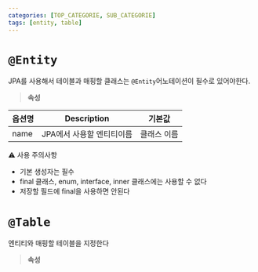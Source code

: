 ```yaml
---
categories: [TOP_CATEGORIE, SUB_CATEGORIE]
tags: [entity, table]
---
```



# `@Entity`
JPA를 사용해서 테이블과 매핑할 클래스는 `@Entity`어노테이션이 필수로 있어야한다. 

> **속성**

| 옵션명  | Description                      | 기본값    |
| ---- | -------------------------------- | ------ |
| name | JPA에서 사용할 엔티티이름 | 클래스 이름 |


⚠ 사용 주의사항
 - 기본 생성자는 필수
 - final 클래스, enum, interface, inner 클래스에는 사용할 수 없다
 - 저장할 필드에 final을 사용하면 안된다


# `@Table`
엔티티와 매핑할 테이블을 지정한다

> **속성**
